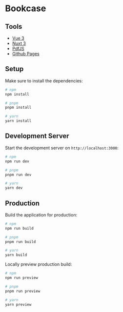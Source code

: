 # Bookcase

## Tools
- [Vue 3](https://vuejs.org/)
- [Nuxt 3](https://nuxt.com/docs/getting-started/introduction)
- [PdfJS](https://github.com/hrynko/vue-pdf-embed)
- [Github Pages](https://pages.github.com/)

## Setup

Make sure to install the dependencies:

```bash
# npm
npm install

# pnpm
pnpm install

# yarn
yarn install
```

## Development Server

Start the development server on `http://localhost:3000`:

```bash
# npm
npm run dev

# pnpm
pnpm run dev

# yarn
yarn dev
```

## Production

Build the application for production:

```bash
# npm
npm run build

# pnpm
pnpm run build

# yarn
yarn build
```

Locally preview production build:

```bash
# npm
npm run preview

# pnpm
pnpm run preview

# yarn
yarn preview
```
